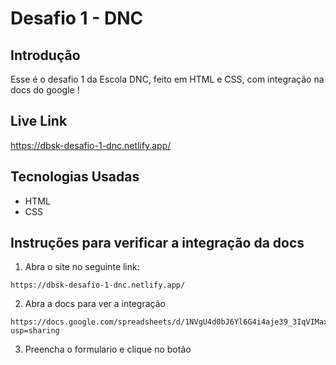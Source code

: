 # Desafio 1 - DNC

## Introdução

Esse é o desafio 1 da Escola DNC, feito em HTML e CSS, com integração na docs do google !

## Live Link

https://dbsk-desafio-1-dnc.netlify.app/

## Tecnologias Usadas

- HTML
- CSS

## Instruções para verificar a integração da docs

1. Abra o site no seguinte link:

```
https://dbsk-desafio-1-dnc.netlify.app/
```
2. Abra a docs para ver a integração

```
https://docs.google.com/spreadsheets/d/1NVgU4d0bJ6Yl6G4i4aje39_3IqVIMaxZ8axsnWcd_HY/edit?usp=sharing
```

3. Preencha o formulario e clique no botão
